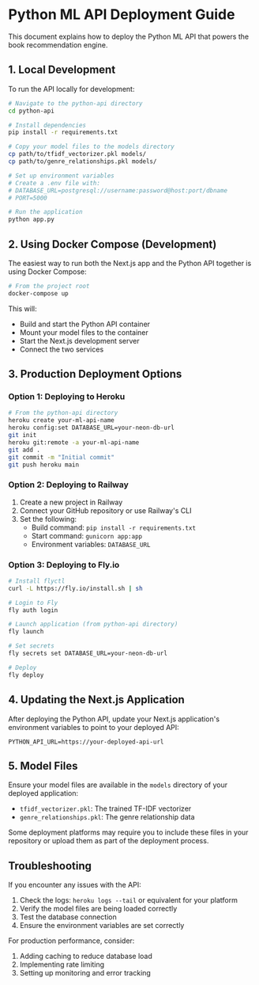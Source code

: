 # Python ML API Deployment Guide

This document explains how to deploy the Python ML API that powers the book recommendation engine.

## 1. Local Development

To run the API locally for development:

```bash
# Navigate to the python-api directory
cd python-api

# Install dependencies
pip install -r requirements.txt

# Copy your model files to the models directory
cp path/to/tfidf_vectorizer.pkl models/
cp path/to/genre_relationships.pkl models/

# Set up environment variables
# Create a .env file with:
# DATABASE_URL=postgresql://username:password@host:port/dbname
# PORT=5000

# Run the application
python app.py
```

## 2. Using Docker Compose (Development)

The easiest way to run both the Next.js app and the Python API together is using Docker Compose:

```bash
# From the project root
docker-compose up
```

This will:

- Build and start the Python API container
- Mount your model files to the container
- Start the Next.js development server
- Connect the two services

## 3. Production Deployment Options

### Option 1: Deploying to Heroku

```bash
# From the python-api directory
heroku create your-ml-api-name
heroku config:set DATABASE_URL=your-neon-db-url
git init
heroku git:remote -a your-ml-api-name
git add .
git commit -m "Initial commit"
git push heroku main
```

### Option 2: Deploying to Railway

1. Create a new project in Railway
2. Connect your GitHub repository or use Railway's CLI
3. Set the following:
   - Build command: `pip install -r requirements.txt`
   - Start command: `gunicorn app:app`
   - Environment variables: `DATABASE_URL`

### Option 3: Deploying to Fly.io

```bash
# Install flyctl
curl -L https://fly.io/install.sh | sh

# Login to Fly
fly auth login

# Launch application (from python-api directory)
fly launch

# Set secrets
fly secrets set DATABASE_URL=your-neon-db-url

# Deploy
fly deploy
```

## 4. Updating the Next.js Application

After deploying the Python API, update your Next.js application's environment variables to point to your deployed API:

```
PYTHON_API_URL=https://your-deployed-api-url
```

## 5. Model Files

Ensure your model files are available in the `models` directory of your deployed application:

- `tfidf_vectorizer.pkl`: The trained TF-IDF vectorizer
- `genre_relationships.pkl`: The genre relationship data

Some deployment platforms may require you to include these files in your repository or upload them as part of the deployment process.

## Troubleshooting

If you encounter any issues with the API:

1. Check the logs: `heroku logs --tail` or equivalent for your platform
2. Verify the model files are being loaded correctly
3. Test the database connection
4. Ensure the environment variables are set correctly

For production performance, consider:

1. Adding caching to reduce database load
2. Implementing rate limiting
3. Setting up monitoring and error tracking
